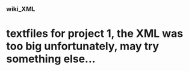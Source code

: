 ### wiki_XML
# textfiles for project 1, the XML was too big unfortunately, may try something else...
